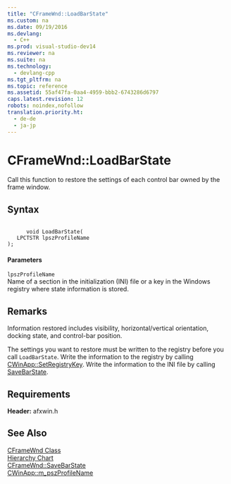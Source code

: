 ```yaml
---
title: "CFrameWnd::LoadBarState"
ms.custom: na
ms.date: 09/19/2016
ms.devlang: 
  - C++
ms.prod: visual-studio-dev14
ms.reviewer: na
ms.suite: na
ms.technology: 
  - devlang-cpp
ms.tgt_pltfrm: na
ms.topic: reference
ms.assetid: 55af47fa-0aa4-4959-bbb2-6743286d6797
caps.latest.revision: 12
robots: noindex,nofollow
translation.priority.ht: 
  - de-de
  - ja-jp
---
```

# CFrameWnd::LoadBarState
Call this function to restore the settings of each control bar owned by the frame window.  
  
## Syntax  
  
```  
  
      void LoadBarState(  
   LPCTSTR lpszProfileName   
);  
```  
  
#### Parameters  
 `lpszProfileName`  
 Name of a section in the initialization (INI) file or a key in the Windows registry where state information is stored.  
  
## Remarks  
 Information restored includes visibility, horizontal/vertical orientation, docking state, and control-bar position.  
  
 The settings you want to restore must be written to the registry before you call `LoadBarState`. Write the information to the registry by calling [CWinApp::SetRegistryKey](../vs140/CWinApp--SetRegistryKey.md). Write the information to the INI file by calling [SaveBarState](../vs140/CFrameWnd--SaveBarState.md).  
  
## Requirements  
 **Header:** afxwin.h  
  
## See Also  
 [CFrameWnd Class](../vs140/CFrameWnd-Class.md)   
 [Hierarchy Chart](../vs140/Hierarchy-Chart.md)   
 [CFrameWnd::SaveBarState](../vs140/CFrameWnd--SaveBarState.md)   
 [CWinApp::m_pszProfileName](../vs140/CWinApp--m_pszProfileName.md)